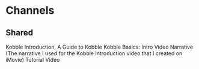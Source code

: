 # Channels 
## Shared

Kobble Introduction, A Guide to Kobble
Kobble Basics:
Intro Video Narrative (The narrative I used for the Kobble Introduction video that I created on iMovie)
Tutorial Video